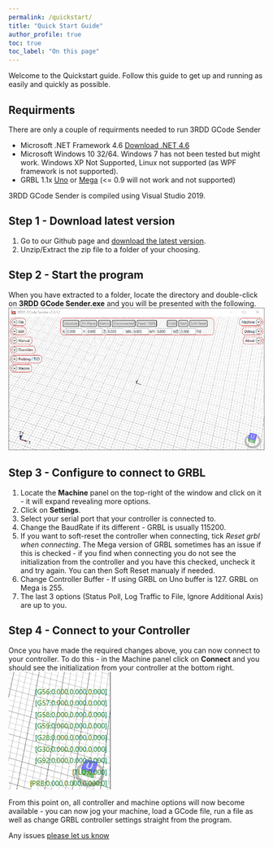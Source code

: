 ```yaml
---
permalink: /quickstart/
title: "Quick Start Guide"
author_profile: true
toc: true
toc_label: "On this page"
---
```


Welcome to the Quickstart guide.  Follow this guide to get up and running as easily and quickly as possible.

## Requirments
There are only a couple of requirments needed to run 3RDD GCode Sender
* Microsoft .NET Framework 4.6 [Download .NET 4.6](https://dotnet.microsoft.com/download/dotnet-framework/net462)
* Microsoft Windows 10 32/64.  Windows 7 has not been tested but might work.  Windows XP Not Supported, Linux not supported (as WPF framework is not supported).
* GRBL 1.1x [Uno](https://github.com/gnea/grbl) or [Mega](https://github.com/gnea/grbl-Mega/) (<= 0.9 will not work and not supported)

3RDD GCode Sender is compiled using Visual Studio 2019.

## Step 1 - Download latest version
1. Go to our Github page and [download the latest version](https://github.com/3RD-Dimension/3RDD-GCode-Sender-Issues/releases).
1. Unzip/Extract the zip file to a folder of your choosing.

## Step 2 - Start the program
When you have extracted to a folder, locate the directory and double-click on **3RDD GCode Sender.exe** and you will be presented with the following.
![Step 2](/images/quickstart/step2.png)

## Step 3 - Configure to connect to GRBL
1. Locate the **Machine** panel on the top-right of the window and click on it - it will expand revealing more options.
1. Click on **Settings**.
1. Select your serial port that your controller is connected to.
1. Change the BaudRate if its different - GRBL is usually 115200.
1. If you want to soft-reset the controller when connecting, tick _Reset grbl when connecting_.  The Mega version of GRBL sometimes has an issue if this is checked - if you find when connecting you do not see the initialization from the controller and you have this checked, uncheck it and try again.  You can then Soft Reset manualy if needed.
1. Change Controller Buffer - If using GRBL on Uno buffer is 127.  GRBL on Mega is 255.
1. The last 3 options (Status Poll, Log Traffic to File, Ignore Additional Axis) are up to you.

## Step 4 - Connect to your Controller
Once you have made the required changes above, you can now connect to your controller.  To do this - in the Machine panel click on **Connect** and you should see the initialization from your controller at the bottom right.
![Step 2](/images/quickstart/step4.png)

From this point on, all controller and machine options will now become available - you can now jog your machine, load a GCode file, run a file as well as change GRBL controller settings straight from the program.

Any issues [please let us know](https://github.com/3RD-Dimension/3RDD-GCode-Sender-Issues/issues)
